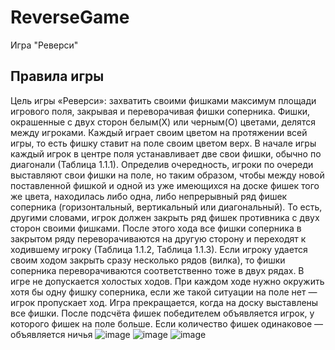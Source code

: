 # ReverseGame
Игра "Реверси"
## Правила игры
Цель игры «Реверси»: захватить своими фишками максимум площади игрового поля, закрывая и переворачивая фишки соперника.
Фишки, окрашенные с двух сторон белым(Х) или черным(О) цветами, делятся между игроками. Каждый играет своим цветом на протяжении всей игры, то есть фишку ставит на поле своим цветом верх. 
В начале игры каждый игрок в центре поля устанавливает две свои фишки, обычно по диагонали (Таблица 1.1.1).
Определив очередность, игроки по очереди выставляют свои фишки на поле, но таким образом, чтобы между новой поставленной фишкой и одной из уже имеющихся на доске фишек того же цвета, находилась либо одна, либо непрерывный ряд фишек соперника (горизонтальный, вертикальный или диагональный). То есть, другими словами, игрок должен закрыть ряд фишек противника с двух сторон своими фишками. После этого хода все фишки соперника в закрытом ряду переворачиваются на другую сторону и переходят к ходившему игроку (Таблица 1.1.2, Таблица 1.1.3).
Если игроку удается своим ходом закрыть сразу несколько рядов (вилка), то фишки соперника переворачиваются соответственно тоже в двух рядах. В игре не допускается холостых ходов. При каждом ходе нужно окружить хотя бы одну фишку соперника, если же такой ситуации на поле нет — игрок пропускает ход.
Игра прекращается, когда на доску выставлены все фишки. После подсчёта фишек победителем объявляется игрок, у которого фишек на поле больше. Если количество фишек одинаковое — объявляется ничья
![image](https://user-images.githubusercontent.com/77924200/236801383-8e0aba89-0e04-42f3-8a74-9a5c2c7a7230.png)
![image](https://user-images.githubusercontent.com/77924200/236801452-56ed46f0-fca3-4d6d-a07a-566f25ecc807.png)
![image](https://user-images.githubusercontent.com/77924200/236801507-4108f72b-5a40-4c18-adbd-b2faf0c2bfb5.png)
